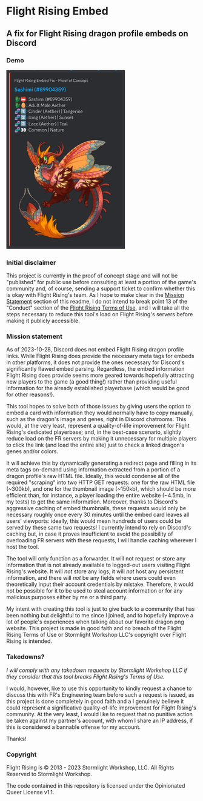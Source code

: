 # Flight Rising Embed
## A fix for Flight Rising dragon profile embeds on Discord

### Demo
<img src="sashimidemo.png">

### Initial disclaimer
This project is currently in the proof of concept stage and will not be "published" for public use before consulting at least a portion of the game's community and, of course, sending a support ticket to confirm whether this is okay with Flight Rising's team. As I hope to make clear in the [Mission Statement](#mission-statement) section of this readme, I do not intend to break point 13 of the "Conduct" section of the [Flight Rising Terms of Use](https://flightrising.com/main.php?p=wiki&article=81), and I will take all the steps necessary to reduce this tool's load on Flight Rising's servers before making it publicly accessible.

### Mission statement
As of 2023-10-28, Discord does not embed Flight Rising dragon profile links. While Flight Rising does provide the necessary meta tags for embeds in other platforms, it does not provide the ones necessary for Discord's significantly flawed embed parsing. Regardless, the embed information Flight Rising does provide seems more geared towards hopefully attracting new players to the game (a good thing!) rather than providing useful information for the already established playerbase (which would be good for other reasons!).

This tool hopes to solve both of those issues by giving users the option to embed a card with information they would normally have to copy manually, such as the dragon's image and genes, right in Discord chatrooms. This would, at the very least, represent a quality-of-life improvement for Flight Rising's dedicated playerbase; and, in the best-case scenario, slightly reduce load on the FR servers by making it unnecessary for multiple players to click the link (and load the entire site) just to check a linked dragon's genes and/or colors.

It will achieve this by dynamically generating a redirect page and filling in its meta tags on-demand using information extracted from a portion of a dragon profile's raw HTML file. Ideally, this would condense all of the required "scraping" into two HTTP GET requests: one for the raw HTML file (~300kb), and one for the thumbnail image (~150kb), which should be more efficient than, for instance, a player loading the entire website (~4.5mb, in my tests) to get the same information. Moreover, thanks to Discord's aggressive caching of embed thumbnails, these requests would only be necessary roughly once every 30 minutes until the embed card leaves all users' viewports: ideally, this would mean hundreds of users could be served by these same two requests! I currently intend to rely on Discord's caching but, in case it proves insufficient to avoid the possibility of overloading FR servers with these requests, I will handle caching wherever I host the tool.

The tool will only function as a forwarder. It will not request or store any information that is not already available to logged-out users visiting Flight Rising's website. It will *not* store any logs, it will *not* host any persistent information, and there will *not* be any fields where users could even theoretically input their account credentials by mistake. Therefore, it would not be possible for it to be used to steal account information or for any malicious purposes either by me or a third party.

My intent with creating this tool is just to give back to a community that has been nothing but delightful to me since I joined, and to hopefully improve a lot of people's experiences when talking about our favorite dragon png website. This project is made in good faith and no breach of the Flight Rising Terms of Use or Stormlight Workshop LLC's copyright over Flight Rising is intended.

### Takedowns?
*I will comply with any takedown requests by Stormlight Workshop LLC if they consider that this tool breaks Flight Rising's Terms of Use.*

I would, however, like to use this opportunity to kindly request a chance to discuss this with FR's Engineering team before such a request is issued, as this project is done completely in good faith and a I genuinely believe it could represent a significative quality-of-life improvement for Flight Rising's community. At the very least, I would like to request that no punitive action be taken against my partner's account, with whom I share an IP address, if this is considered a bannable offense for my account.

Thanks!

### Copyright
Flight Rising is © 2013 - 2023 Stormlight Workshop, LLC. All Rights Reserved to Stormlight Workshop.

The code contained in this repository is licensed under the Opinionated Queer License v1.1.
